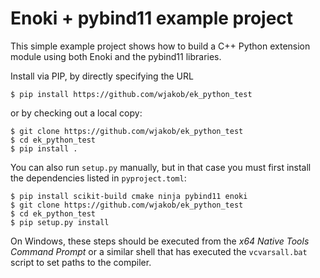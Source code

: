 # Enoki + pybind11 example project

This simple example project shows how to build a C++ Python extension module
using both Enoki and the pybind11 libraries.

Install via PIP, by directly specifying the URL
```
$ pip install https://github.com/wjakob/ek_python_test
```

or by checking out a local copy:

```
$ git clone https://github.com/wjakob/ek_python_test
$ cd ek_python_test
$ pip install .
```

You can also run ``setup.py`` manually, but in that case you must
first install the dependencies listed in ``pyproject.toml``:

```
$ pip install scikit-build cmake ninja pybind11 enoki
$ git clone https://github.com/wjakob/ek_python_test
$ cd ek_python_test
$ pip setup.py install
```

On Windows, these steps should be executed from the *x64 Native
Tools Command Prompt* or a similar shell that has executed the
``vcvarsall.bat`` script to set paths to the compiler.
